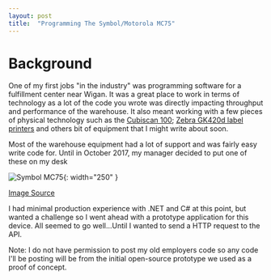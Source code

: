 ```yaml
---
layout: post
title:  "Programming The Symbol/Motorola MC75"
---
```


# Background
One of my first jobs "in the industry" was programming software for a fulfillment center near Wigan. It was a great place to work in terms of technology as a lot of the code you wrote was directly impacting throughput and performance of the warehouse. It also meant working with a few pieces of physical technology such as the [Cubiscan 100](https://cubiscan.com/cubiscan-100/); [Zebra GK420d label printers](https://www.thebarcodewarehouse.co.uk/barcode-printers-label-printers/desktop/GK42-202520-000/?ppc_keyword=&utm_term=&utm_campaign=All+Products&utm_source=adwords&utm_medium=ppc&hsa_acc=6299398270&hsa_cam=671071604&hsa_grp=36921298227&hsa_ad=144620662237&hsa_src=g&hsa_tgt=pla-58909121666&hsa_kw=&hsa_mt=&hsa_net=adwords&hsa_ver=3) and others bit of equipment that I might write about soon.

Most of the warehouse equipment had a lot of support and was fairly easy write code for. Until in October 2017, my manager decided to put one of these on my desk

![Symbol MC75](https://storage.googleapis.com/rexchoppers-website-assets/symbol-mc75-screen-on.jpeg "Symbol MC75"){: width="250" }

[Image Source](https://www.ebay.co.uk/itm/184071112608?mkevt=1&mkcid=1&mkrid=710-53481-19255-0&campid=5338703918&toolid=20006%26customid%3Ds%253AGS%253Bgc%253A{gclid}%253Bpt%253A1%253Bchoc%253A2&customid=s%3AGS%3Bgc%3A{gclid}%3Bpt%3A1%3Bchoc%3A1)

I had minimal production experience with .NET and C# at this point, but wanted a challenge so I went ahead with a prototype application for this device. All seemed to go well...Until I wanted to send a HTTP request to the API.

Note: I do not have permission to post my old employers code so any code I'll be posting will be from the initial open-source prototype we used as a proof of concept.

